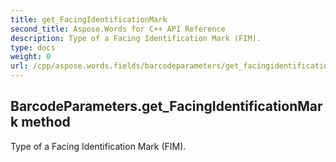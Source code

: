 ```yaml
---
title: get_FacingIdentificationMark
second_title: Aspose.Words for C++ API Reference
description: Type of a Facing Identification Mark (FIM). 
type: docs
weight: 0
url: /cpp/aspose.words.fields/barcodeparameters/get_facingidentificationmark/
---
```

## BarcodeParameters.get_FacingIdentificationMark method


Type of a Facing Identification Mark (FIM). 

